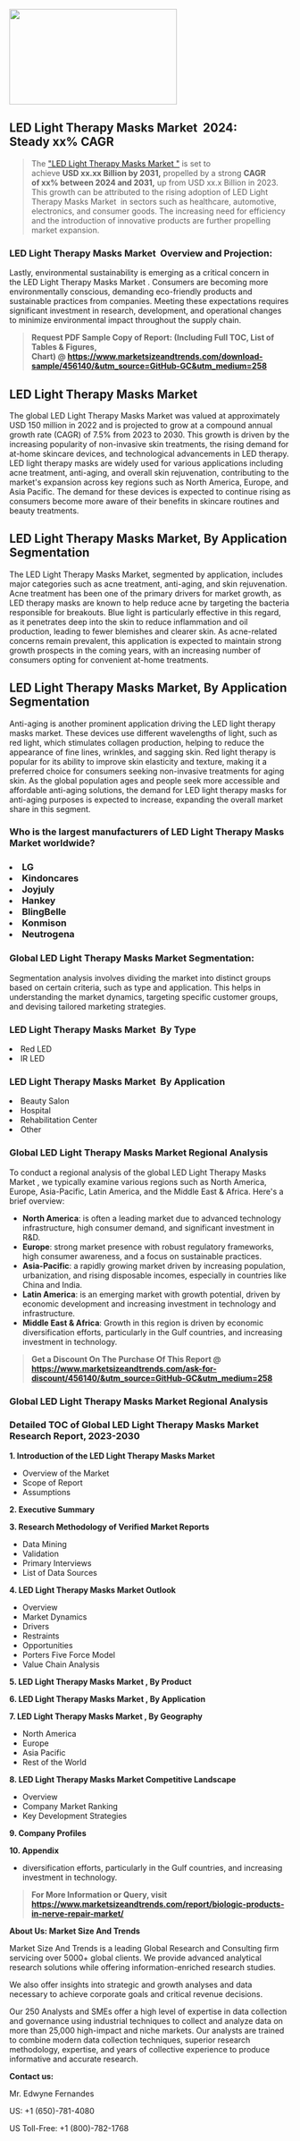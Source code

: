 <p><img class="alignnone size-medium wp-image-20088" src="https://ffe5etoiles.com/wp-content/uploads/2024/12/MST1-300x171.png" alt="" width="300" height="171" /></p><h2 id="ember46" class="ember-view reader-text-block__heading-2">LED Light Therapy Masks Market &nbsp;2024: Steady&nbsp;xx% CAGR</h2><blockquote id="ember47" class="ember-view reader-text-block__blockquote">The&nbsp;<a class="app-aware-link " href="https://www.marketsizeandtrends.com/download-sample/456140/&utm_source=GitHub-GC&utm_medium=258" target="_blank" data-test-app-aware-link="">"LED Light Therapy Masks Market "</a>&nbsp;is set to achieve&nbsp;<strong>USD&nbsp;xx.xx&nbsp;Billion by 2031,</strong>&nbsp;propelled by a strong&nbsp;<strong>CAGR of&nbsp;xx% between 2024 and 2031,</strong>&nbsp;up from USD xx.x Billion in 2023. This growth can be attributed to the rising adoption of&nbsp;LED Light Therapy Masks Market &nbsp;in sectors such as healthcare, automotive, electronics, and consumer goods. The increasing need for efficiency and the introduction of innovative products are further propelling market expansion.</blockquote><h3 id="ember48" class="ember-view reader-text-block__heading-3">LED Light Therapy Masks Market &nbsp;Overview and Projection:</h3><p id="ember49" class="ember-view reader-text-block__paragraph">Lastly, environmental sustainability is emerging as a critical concern in the&nbsp;LED Light Therapy Masks Market . Consumers are becoming more environmentally conscious, demanding eco-friendly products and sustainable practices from companies. Meeting these expectations requires significant investment in research, development, and operational changes to minimize environmental impact throughout the supply chain.</p><blockquote id="ember50" class="ember-view reader-text-block__blockquote"><strong>Request PDF Sample Copy of Report: (Including Full TOC, List of Tables &amp; Figures, Chart)&nbsp;@&nbsp;<strong><a href="https://www.marketsizeandtrends.com/download-sample/456140/&utm_source=GitHub-GC&utm_medium=258" target="_blank">https://www.marketsizeandtrends.com/download-sample/456140/&utm_source=GitHub-GC&utm_medium=258</a></strong></strong></blockquote><h3 class=""><h2>LED Light Therapy Masks Market</h2><p>The global LED Light Therapy Masks Market was valued at approximately USD 150 million in 2022 and is projected to grow at a compound annual growth rate (CAGR) of 7.5% from 2023 to 2030. This growth is driven by the increasing popularity of non-invasive skin treatments, the rising demand for at-home skincare devices, and technological advancements in LED therapy. LED light therapy masks are widely used for various applications including acne treatment, anti-aging, and overall skin rejuvenation, contributing to the market's expansion across key regions such as North America, Europe, and Asia Pacific. The demand for these devices is expected to continue rising as consumers become more aware of their benefits in skincare routines and beauty treatments.</p><h2>LED Light Therapy Masks Market, By Application Segmentation</h2><p>The LED Light Therapy Masks Market, segmented by application, includes major categories such as acne treatment, anti-aging, and skin rejuvenation. Acne treatment has been one of the primary drivers for market growth, as LED therapy masks are known to help reduce acne by targeting the bacteria responsible for breakouts. Blue light is particularly effective in this regard, as it penetrates deep into the skin to reduce inflammation and oil production, leading to fewer blemishes and clearer skin. As acne-related concerns remain prevalent, this application is expected to maintain strong growth prospects in the coming years, with an increasing number of consumers opting for convenient at-home treatments.</p><h2>LED Light Therapy Masks Market, By Application Segmentation</h2><p>Anti-aging is another prominent application driving the LED light therapy masks market. These devices use different wavelengths of light, such as red light, which stimulates collagen production, helping to reduce the appearance of fine lines, wrinkles, and sagging skin. Red light therapy is popular for its ability to improve skin elasticity and texture, making it a preferred choice for consumers seeking non-invasive treatments for aging skin. As the global population ages and people seek more accessible and affordable anti-aging solutions, the demand for LED light therapy masks for anti-aging purposes is expected to increase, expanding the overall market share in this segment.</p></h3><h3 id="" class="">Who is the largest manufacturers of&nbsp;LED Light Therapy Masks Market worldwide?</h3><h3 class=""></Li><Li>LG</Li><Li> Kindoncares</Li><Li> Joyjuly</Li><Li> Hankey</Li><Li> BlingBelle</Li><Li> Konmison</Li><Li> Neutrogena</h3><h3 id="ember53" class="ember-view reader-text-block__heading-3">Global&nbsp;LED Light Therapy Masks Market Segmentation:</h3><p id="ember54" class="ember-view reader-text-block__paragraph">Segmentation analysis involves dividing the market into distinct groups based on certain criteria, such as type and application. This helps in understanding the market dynamics, targeting specific customer groups, and devising tailored marketing strategies.</p><h3 id="" class="">LED Light Therapy Masks Market &nbsp;By Type</h3><p></Li><Li>Red LED</Li><Li> IR LED</p><h3 id="" class="">LED Light Therapy Masks Market &nbsp;By Application</h3><p class=""></Li><Li>Beauty Salon</Li><Li> Hospital</Li><Li> Rehabilitation Center</Li><Li> Other</p><h3 id="ember62" class="ember-view reader-text-block__heading-3">Global LED Light Therapy Masks Market Regional Analysis</h3><p id="ember63" class="ember-view reader-text-block__paragraph">To conduct a regional analysis of the global LED Light Therapy Masks Market , we typically examine various regions such as North America, Europe, Asia-Pacific, Latin America, and the Middle East &amp; Africa. Here's a brief overview:</p><ul><li><strong>North America</strong>: is often a leading market due to advanced technology infrastructure, high consumer demand, and significant investment in R&amp;D.</li><li><strong>Europe</strong>: strong market presence with robust regulatory frameworks, high consumer awareness, and a focus on sustainable practices.</li><li><strong>Asia-Pacific</strong>: a rapidly growing market driven by increasing population, urbanization, and rising disposable incomes, especially in countries like China and India.</li><li><strong>Latin America</strong>: is an emerging market with growth potential, driven by economic development and increasing investment in technology and infrastructure.</li><li><strong>Middle East &amp; Africa</strong>: Growth in this region is driven by economic diversification efforts, particularly in the Gulf countries, and increasing investment in technology.</li></ul><blockquote id="ember61" class="ember-view reader-text-block__blockquote"><strong>Get a Discount On The Purchase Of This Report @ <strong><a href="https://html-cleaner.com/" target="">https://www.marketsizeandtrends.com/ask-for-discount/456140/&utm_source=GitHub-GC&utm_medium=258</a></strong></strong></blockquote><h3 id="ember62" class="ember-view reader-text-block__heading-3">Global LED Light Therapy Masks Market Regional Analysis</h3><h3 id="" class="">Detailed TOC of Global LED Light Therapy Masks Market Research Report, 2023-2030</h3><p id="" class=""><strong>1. Introduction of the LED Light Therapy Masks Market </strong></p><ul><li>Overview of the Market</li><li>Scope of Report</li><li>Assumptions</li></ul><p id="" class=""><strong>2. Executive Summary</strong></p><p id="" class=""><strong>3. Research Methodology of Verified Market Reports</strong></p><ul><li>Data Mining</li><li>Validation</li><li>Primary Interviews</li><li>List of Data Sources</li></ul><p id="" class=""><strong>4. LED Light Therapy Masks Market Outlook</strong></p><ul><li>Overview</li><li>Market Dynamics</li><li>Drivers</li><li>Restraints</li><li>Opportunities</li><li>Porters Five Force Model</li><li>Value Chain Analysis</li></ul><p id="" class=""><strong>5. LED Light Therapy Masks Market , By Product</strong></p><p id="" class=""><strong>6. LED Light Therapy Masks Market , By Application</strong></p><p id="" class=""><strong>7. LED Light Therapy Masks Market , By Geography</strong></p><ul><li>North America</li><li>Europe</li><li>Asia Pacific</li><li>Rest of the World</li></ul><p id="" class=""><strong>8. LED Light Therapy Masks Market Competitive Landscape</strong></p><ul><li>Overview</li><li>Company Market Ranking</li><li>Key Development Strategies</li></ul><p id="" class=""><strong>9. Company Profiles</strong></p><p id="" class=""><strong>10. Appendix</strong></p><ul><li>diversification efforts, particularly in the Gulf countries, and increasing investment in technology.</li></ul><blockquote id="ember65" class="ember-view reader-text-block__blockquote"><strong>For More Information or Query, visit <strong><strong><a href="https://html-cleaner.com/" target="">https://www.marketsizeandtrends.com/report/biologic-products-in-nerve-repair-market/</a></strong></strong></strong></blockquote><p id="" class=""><strong>About Us: Market Size And Trends</strong></p><p id="" class="">Market Size And Trends is a leading Global Research and Consulting firm servicing over 5000+ global clients. We provide advanced analytical research solutions while offering information-enriched research studies.</p><p id="" class="">We also offer insights into strategic and growth analyses and data necessary to achieve corporate goals and critical revenue decisions.</p><p id="" class="">Our 250 Analysts and SMEs offer a high level of expertise in data collection and governance using industrial techniques to collect and analyze data on more than 25,000 high-impact and niche markets. Our analysts are trained to combine modern data collection techniques, superior research methodology, expertise, and years of collective experience to produce informative and accurate research.</p><p id="" class=""><strong>Contact us:</strong></p><p id="" class="">Mr. Edwyne Fernandes</p><p id="" class="">US: +1 (650)-781-4080</p><p id="" class="">US Toll-Free: +1 (800)-782-1768</p>
